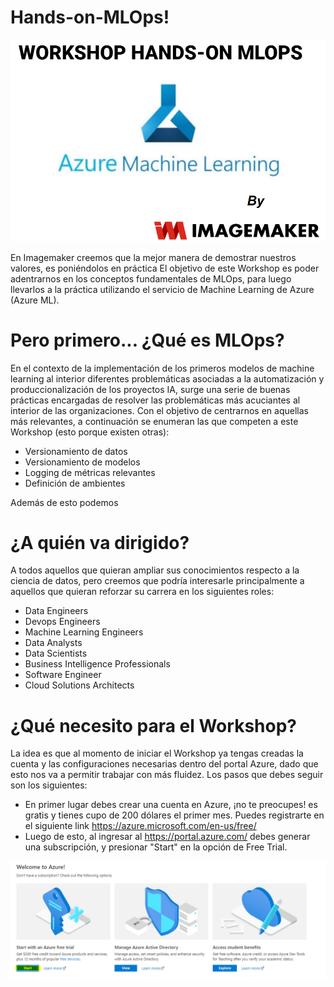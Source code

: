 # Hands-on-MLOps!

<img src="workshop.PNG" >

En Imagemaker creemos que la mejor manera de demostrar nuestros valores, es poniéndolos en práctica
El objetivo de este Workshop es poder adentrarnos en los conceptos fundamentales de MLOps, para luego llevarlos a la práctica utilizando el servicio de Machine Learning de Azure (Azure ML).

# Pero primero... ¿Qué es MLOps?

En el contexto de la implementación de los primeros modelos de machine learning al interior  diferentes problemáticas asociadas a la automatización y produccionalización de los proyectos IA, surge una serie de buenas prácticas encargadas de resolver las problemáticas más acuciantes al interior de las organizaciones. Con el objetivo de centrarnos en aquellas más relevantes, a continuación se enumeran las que competen a este Workshop (esto porque existen otras):

* Versionamiento de datos
* Versionamiento de modelos
* Logging de métricas relevantes
* Definición de ambientes

Además de esto podemos 
# ¿A quién va dirigido?

A todos aquellos que quieran ampliar sus conocimientos respecto a la ciencia de datos, pero creemos que podría interesarle principalmente a aquellos que quieran reforzar su carrera en los siguientes roles:

* Data Engineers
* Devops Engineers
* Machine Learning Engineers
* Data Analysts
* Data Scientists
* Business Intelligence Professionals
* Software Engineer
* Cloud Solutions Architects

# ¿Qué necesito para el Workshop?

La idea es que al momento de iniciar el Workshop ya tengas creadas la cuenta y las configuraciones necesarias dentro del portal Azure, dado que esto nos va a permitir trabajar con más fluidez. Los pasos que debes seguir son los siguientes:

* En primer lugar debes crear una cuenta en Azure, ¡no te preocupes! es gratis y tienes cupo de 200 dólares el primer mes. Puedes registrarte en el siguiente link https://azure.microsoft.com/en-us/free/
* Luego de esto, al ingresar al https://portal.azure.com/ debes generar una subscripción, y presionar "Start" en la opción de Free Trial.

<img src="start.PNG" >

